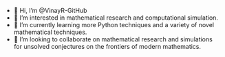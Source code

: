 - 👋 Hi, I’m @VinayR-GitHub
- 👀 I’m interested in mathematical research and computational simulation.
- 🌱 I’m currently learning more Python techniques and a variety of novel mathematical techniques.
- 💞️ I’m looking to collaborate on mathematical research and simulations for unsolved conjectures on the frontiers of modern mathematics.
